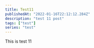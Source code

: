 ```yaml
---
title: Test11
publishedAt: "2022-01-16T22:12:12.284Z"
description: "test 11 post"
tags: ["test"]
series: "test"
---
```


This is test 11
